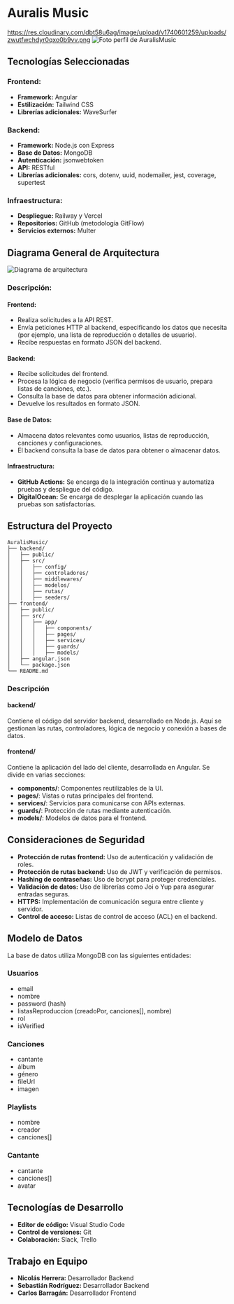 # Auralis Music
https://res.cloudinary.com/dbt58u6ag/image/upload/v1740601259/uploads/zwutfwchdyr0qxo0b9vv.png
![Foto perfil de AuralisMusic](https://res.cloudinary.com/dbt58u6ag/image/upload/v1740601259/uploads/zwutfwchdyr0qxo0b9vv.png)
## Tecnologías Seleccionadas

### Frontend:
- **Framework:** Angular
- **Estilización:** Tailwind CSS
- **Librerías adicionales:** WaveSurfer

### Backend:
- **Framework:** Node.js con Express
- **Base de Datos:** MongoDB
- **Autenticación:** jsonwebtoken
- **API:** RESTful
- **Librerías adicionales:** cors, dotenv, uuid, nodemailer, jest, coverage, supertest

### Infraestructura:
- **Despliegue:** Railway y Vercel
- **Repositorios:** GitHub (metodología GitFlow)
- **Servicios externos:** Multer

## Diagrama General de Arquitectura
![Diagrama de arquitectura](https://res.cloudinary.com/dbt58u6ag/image/upload/v1740796791/uploads/bhtigarzsmlismackwqy.png)

### Descripción:

#### Frontend:
- Realiza solicitudes a la API REST.
- Envía peticiones HTTP al backend, especificando los datos que necesita (por ejemplo, una lista de reproducción o detalles de usuario).
- Recibe respuestas en formato JSON del backend.

#### Backend:
- Recibe solicitudes del frontend.
- Procesa la lógica de negocio (verifica permisos de usuario, prepara listas de canciones, etc.).
- Consulta la base de datos para obtener información adicional.
- Devuelve los resultados en formato JSON.

#### Base de Datos:
- Almacena datos relevantes como usuarios, listas de reproducción, canciones y configuraciones.
- El backend consulta la base de datos para obtener o almacenar datos.

#### Infraestructura:
- **GitHub Actions:** Se encarga de la integración continua y automatiza pruebas y despliegue del código.
- **DigitalOcean:** Se encarga de desplegar la aplicación cuando las pruebas son satisfactorias.

## Estructura del Proyecto

```
AuralisMusic/
├── backend/
│   ├── public/
│   ├── src/
│   │   ├── config/
│   │   ├── controladores/
│   │   ├── middlewares/
│   │   ├── modelos/
│   │   ├── rutas/
│   │   ├── seeders/
├── frontend/
│   ├── public/
│   ├── src/
│   │   ├── app/
│   │   │   ├── components/
│   │   │   ├── pages/
│   │   │   ├── services/
│   │   │   ├── guards/
│   │   │   ├── models/
│   ├── angular.json
│   └── package.json
└── README.md
```

### Descripción

#### backend/
Contiene el código del servidor backend, desarrollado en Node.js. Aquí se gestionan las rutas, controladores, lógica de negocio y conexión a bases de datos.

#### frontend/
Contiene la aplicación del lado del cliente, desarrollada en Angular. Se divide en varias secciones:
- **components/**: Componentes reutilizables de la UI.
- **pages/**: Vistas o rutas principales del frontend.
- **services/**: Servicios para comunicarse con APIs externas.
- **guards/**: Protección de rutas mediante autenticación.
- **models/**: Modelos de datos para el frontend.

## Consideraciones de Seguridad

- **Protección de rutas frontend:** Uso de autenticación y validación de roles.
- **Protección de rutas backend:** Uso de JWT y verificación de permisos.
- **Hashing de contraseñas:** Uso de bcrypt para proteger credenciales.
- **Validación de datos:** Uso de librerías como Joi o Yup para asegurar entradas seguras.
- **HTTPS:** Implementación de comunicación segura entre cliente y servidor.
- **Control de acceso:** Listas de control de acceso (ACL) en el backend.

## Modelo de Datos

La base de datos utiliza MongoDB con las siguientes entidades:

### Usuarios
- email
- nombre
- password (hash)
- listasReproduccion (creadoPor, canciones[], nombre)
- rol
- isVerified

### Canciones
- cantante
- álbum
- género
- fileUrl
- imagen

### Playlists
- nombre
- creador
- canciones[]

### Cantante
- cantante
- canciones[]
- avatar

## Tecnologías de Desarrollo

- **Editor de código:** Visual Studio Code
- **Control de versiones:** Git
- **Colaboración:** Slack, Trello

## Trabajo en Equipo

- **Nicolás Herrera:** Desarrollador Backend
- **Sebastián Rodríguez:** Desarrollador Backend
- **Carlos Barragán:** Desarrollador Frontend

